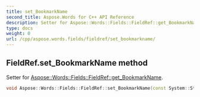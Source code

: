 ```yaml
---
title: set_BookmarkName
second_title: Aspose.Words for C++ API Reference
description: Setter for Aspose::Words::Fields::FieldRef::get_BookmarkName. 
type: docs
weight: 0
url: /cpp/aspose.words.fields/fieldref/set_bookmarkname/
---
```

## FieldRef.set_BookmarkName method


Setter for [Aspose::Words::Fields::FieldRef::get_BookmarkName](./get_bookmarkname/).

```cpp
void Aspose::Words::Fields::FieldRef::set_BookmarkName(const System::String &value)
```


